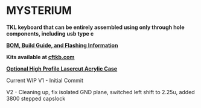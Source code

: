 # MYSTERIUM
**TKL keyboard that can be entirely assembled using only through hole components, including usb type c**

**[BOM, Build Guide, and Flashing Information](./doc)**

**Kits available at [cftkb.com](https://www.cftkb.com)**

**[Optional High Profile Lasercut Acrylic Case](./case)**

Current WIP
V1 - Initial Commit

V2 - Cleaning up, fix isolated GND plane, switched left shift to 2.25u, added 3800 stepped capslock
